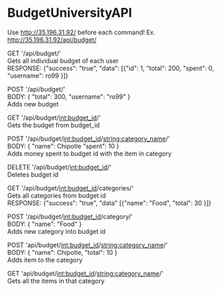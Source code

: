 # BudgetUniversityAPI

Use http://35.196.31.92/ before each command! Ex. http://35.196.31.92/api/budget/

GET '/api/budget/'  
Gets all individual budget of each user  
RESPONSE: {"success": "true", "data": [{"id": 1,
"total": 200,
"spent": 0,
"username": ro99
}]}

POST '/api/budget/'  
BODY:
{
  "total": 300,
  "username": "ro99"
}  
Adds new budget 


GET '/api/budget/<int:budget_id>/'  
Gets the budget from budget_id


POST '/api/budget/<int:budget_id>/<string:category_name>/'  
BODY:
{
  "name": Chipotle
  "spent": 10
}  
Adds money spent to budget id with the item in category


DELETE '/api/budget/<int:budget_id>/'  
Deletes budget id


GET '/api/budget/<int:budget_id>/categories/'  
Gets all categories from budget id  
RESPONSE: {"success": "true", "data" [{"name": "Food",
"total": 30
}]}

POST '/api/budget/<int:budget_id>/category/'  
BODY: 
{
  "name": "Food"
}  
Adds new category into budget id


POST 'api/budget/<int:budget_id>/<string:category_name>/'  
BODY:
{
   "name": Chipotle,
   "total": 10
}  
Adds item to the category 

GET 'api/budget/<int:budget_id>/<string:category_name>/'  
Gets all the items in that category

